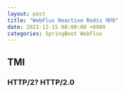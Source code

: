 ```yaml
---
layout: post
title: "WebFlux Reactive Redis 예제"
date: 2021-12-15 00:00:00 +0900
categories: SpringBoot WebFlux 
---
```


## TMI
### HTTP/2? HTTP/2.0